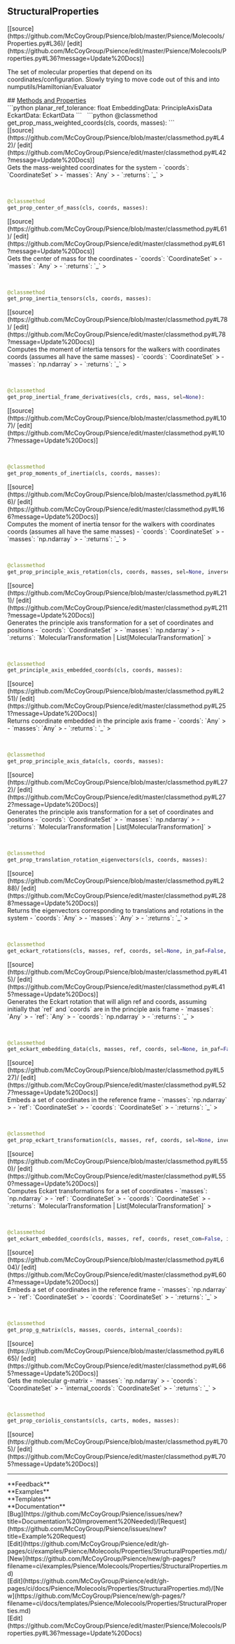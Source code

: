 ## <a id="Psience.Molecools.Properties.StructuralProperties">StructuralProperties</a> 

<div class="docs-source-link" markdown="1">
[[source](https://github.com/McCoyGroup/Psience/blob/master/Psience/Molecools/Properties.py#L36)/
[edit](https://github.com/McCoyGroup/Psience/edit/master/Psience/Molecools/Properties.py#L36?message=Update%20Docs)]
</div>

The set of molecular properties that depend on its coordinates/configuration.
Slowly trying to move code out of this and into numputils/Hamiltonian/Evaluator







<div class="collapsible-section">
 <div class="collapsible-section collapsible-section-header" markdown="1">
## <a class="collapse-link" data-toggle="collapse" href="#methods" markdown="1"> Methods and Properties</a> <a class="float-right" data-toggle="collapse" href="#methods"><i class="fa fa-chevron-down"></i></a>
 </div>
 <div class="collapsible-section collapsible-section-body collapse show" id="methods" markdown="1">
 ```python
planar_ref_tolerance: float
EmbeddingData: PrincipleAxisData
EckartData: EckartData
```
<a id="Psience.Molecools.Properties.StructuralProperties.get_prop_mass_weighted_coords" class="docs-object-method">&nbsp;</a> 
```python
@classmethod
get_prop_mass_weighted_coords(cls, coords, masses): 
```
<div class="docs-source-link" markdown="1">
[[source](https://github.com/McCoyGroup/Psience/blob/master/classmethod.py#L42)/
[edit](https://github.com/McCoyGroup/Psience/edit/master/classmethod.py#L42?message=Update%20Docs)]
</div>
Gets the mass-weighted coordinates for the system
  - `coords`: `CoordinateSet`
    > 
  - `masses`: `Any`
    > 
  - `:returns`: `_`
    >


<a id="Psience.Molecools.Properties.StructuralProperties.get_prop_center_of_mass" class="docs-object-method">&nbsp;</a> 
```python
@classmethod
get_prop_center_of_mass(cls, coords, masses): 
```
<div class="docs-source-link" markdown="1">
[[source](https://github.com/McCoyGroup/Psience/blob/master/classmethod.py#L61)/
[edit](https://github.com/McCoyGroup/Psience/edit/master/classmethod.py#L61?message=Update%20Docs)]
</div>
Gets the center of mass for the coordinates
  - `coords`: `CoordinateSet`
    > 
  - `masses`: `Any`
    > 
  - `:returns`: `_`
    >


<a id="Psience.Molecools.Properties.StructuralProperties.get_prop_inertia_tensors" class="docs-object-method">&nbsp;</a> 
```python
@classmethod
get_prop_inertia_tensors(cls, coords, masses): 
```
<div class="docs-source-link" markdown="1">
[[source](https://github.com/McCoyGroup/Psience/blob/master/classmethod.py#L78)/
[edit](https://github.com/McCoyGroup/Psience/edit/master/classmethod.py#L78?message=Update%20Docs)]
</div>
Computes the moment of intertia tensors for the walkers with coordinates coords (assumes all have the same masses)
  - `coords`: `CoordinateSet`
    > 
  - `masses`: `np.ndarray`
    > 
  - `:returns`: `_`
    >


<a id="Psience.Molecools.Properties.StructuralProperties.get_prop_inertial_frame_derivatives" class="docs-object-method">&nbsp;</a> 
```python
@classmethod
get_prop_inertial_frame_derivatives(cls, crds, mass, sel=None): 
```
<div class="docs-source-link" markdown="1">
[[source](https://github.com/McCoyGroup/Psience/blob/master/classmethod.py#L107)/
[edit](https://github.com/McCoyGroup/Psience/edit/master/classmethod.py#L107?message=Update%20Docs)]
</div>


<a id="Psience.Molecools.Properties.StructuralProperties.get_prop_moments_of_inertia" class="docs-object-method">&nbsp;</a> 
```python
@classmethod
get_prop_moments_of_inertia(cls, coords, masses): 
```
<div class="docs-source-link" markdown="1">
[[source](https://github.com/McCoyGroup/Psience/blob/master/classmethod.py#L166)/
[edit](https://github.com/McCoyGroup/Psience/edit/master/classmethod.py#L166?message=Update%20Docs)]
</div>
Computes the moment of inertia tensor for the walkers with coordinates coords (assumes all have the same masses)
  - `coords`: `CoordinateSet`
    > 
  - `masses`: `np.ndarray`
    > 
  - `:returns`: `_`
    >


<a id="Psience.Molecools.Properties.StructuralProperties.get_prop_principle_axis_rotation" class="docs-object-method">&nbsp;</a> 
```python
@classmethod
get_prop_principle_axis_rotation(cls, coords, masses, sel=None, inverse=False): 
```
<div class="docs-source-link" markdown="1">
[[source](https://github.com/McCoyGroup/Psience/blob/master/classmethod.py#L211)/
[edit](https://github.com/McCoyGroup/Psience/edit/master/classmethod.py#L211?message=Update%20Docs)]
</div>
Generates the principle axis transformation for a set of coordinates and positions
  - `coords`: `CoordinateSet`
    > 
  - `masses`: `np.ndarray`
    > 
  - `:returns`: `MolecularTransformation | List[MolecularTransformation]`
    >


<a id="Psience.Molecools.Properties.StructuralProperties.get_principle_axis_embedded_coords" class="docs-object-method">&nbsp;</a> 
```python
@classmethod
get_principle_axis_embedded_coords(cls, coords, masses): 
```
<div class="docs-source-link" markdown="1">
[[source](https://github.com/McCoyGroup/Psience/blob/master/classmethod.py#L251)/
[edit](https://github.com/McCoyGroup/Psience/edit/master/classmethod.py#L251?message=Update%20Docs)]
</div>
Returns coordinate embedded in the principle axis frame
  - `coords`: `Any`
    > 
  - `masses`: `Any`
    > 
  - `:returns`: `_`
    >


<a id="Psience.Molecools.Properties.StructuralProperties.get_prop_principle_axis_data" class="docs-object-method">&nbsp;</a> 
```python
@classmethod
get_prop_principle_axis_data(cls, coords, masses): 
```
<div class="docs-source-link" markdown="1">
[[source](https://github.com/McCoyGroup/Psience/blob/master/classmethod.py#L272)/
[edit](https://github.com/McCoyGroup/Psience/edit/master/classmethod.py#L272?message=Update%20Docs)]
</div>
Generates the principle axis transformation for a set of coordinates and positions
  - `coords`: `CoordinateSet`
    > 
  - `masses`: `np.ndarray`
    > 
  - `:returns`: `MolecularTransformation | List[MolecularTransformation]`
    >


<a id="Psience.Molecools.Properties.StructuralProperties.get_prop_translation_rotation_eigenvectors" class="docs-object-method">&nbsp;</a> 
```python
@classmethod
get_prop_translation_rotation_eigenvectors(cls, coords, masses): 
```
<div class="docs-source-link" markdown="1">
[[source](https://github.com/McCoyGroup/Psience/blob/master/classmethod.py#L288)/
[edit](https://github.com/McCoyGroup/Psience/edit/master/classmethod.py#L288?message=Update%20Docs)]
</div>
Returns the eigenvectors corresponding to translations and rotations
in the system
  - `coords`: `Any`
    > 
  - `masses`: `Any`
    > 
  - `:returns`: `_`
    >


<a id="Psience.Molecools.Properties.StructuralProperties.get_eckart_rotations" class="docs-object-method">&nbsp;</a> 
```python
@classmethod
get_eckart_rotations(cls, masses, ref, coords, sel=None, in_paf=False, planar_ref_tolerance=None, proper_rotation=False): 
```
<div class="docs-source-link" markdown="1">
[[source](https://github.com/McCoyGroup/Psience/blob/master/classmethod.py#L415)/
[edit](https://github.com/McCoyGroup/Psience/edit/master/classmethod.py#L415?message=Update%20Docs)]
</div>
Generates the Eckart rotation that will align ref and coords, assuming initially that `ref` and `coords` are
in the principle axis frame
  - `masses`: `Any`
    > 
  - `ref`: `Any`
    > 
  - `coords`: `np.ndarray`
    > 
  - `:returns`: `_`
    >


<a id="Psience.Molecools.Properties.StructuralProperties.get_eckart_embedding_data" class="docs-object-method">&nbsp;</a> 
```python
@classmethod
get_eckart_embedding_data(cls, masses, ref, coords, sel=None, in_paf=False, planar_ref_tolerance=None, proper_rotation=False): 
```
<div class="docs-source-link" markdown="1">
[[source](https://github.com/McCoyGroup/Psience/blob/master/classmethod.py#L527)/
[edit](https://github.com/McCoyGroup/Psience/edit/master/classmethod.py#L527?message=Update%20Docs)]
</div>
Embeds a set of coordinates in the reference frame
  - `masses`: `np.ndarray`
    > 
  - `ref`: `CoordinateSet`
    > 
  - `coords`: `CoordinateSet`
    > 
  - `:returns`: `_`
    >


<a id="Psience.Molecools.Properties.StructuralProperties.get_prop_eckart_transformation" class="docs-object-method">&nbsp;</a> 
```python
@classmethod
get_prop_eckart_transformation(cls, masses, ref, coords, sel=None, inverse=False, reset_com=False, planar_ref_tolerance=None, proper_rotation=False): 
```
<div class="docs-source-link" markdown="1">
[[source](https://github.com/McCoyGroup/Psience/blob/master/classmethod.py#L550)/
[edit](https://github.com/McCoyGroup/Psience/edit/master/classmethod.py#L550?message=Update%20Docs)]
</div>
Computes Eckart transformations for a set of coordinates
  - `masses`: `np.ndarray`
    > 
  - `ref`: `CoordinateSet`
    > 
  - `coords`: `CoordinateSet`
    > 
  - `:returns`: `MolecularTransformation | List[MolecularTransformation]`
    >


<a id="Psience.Molecools.Properties.StructuralProperties.get_eckart_embedded_coords" class="docs-object-method">&nbsp;</a> 
```python
@classmethod
get_eckart_embedded_coords(cls, masses, ref, coords, reset_com=False, in_paf=False, sel=None, planar_ref_tolerance=None, proper_rotation=False): 
```
<div class="docs-source-link" markdown="1">
[[source](https://github.com/McCoyGroup/Psience/blob/master/classmethod.py#L604)/
[edit](https://github.com/McCoyGroup/Psience/edit/master/classmethod.py#L604?message=Update%20Docs)]
</div>
Embeds a set of coordinates in the reference frame
  - `masses`: `np.ndarray`
    > 
  - `ref`: `CoordinateSet`
    > 
  - `coords`: `CoordinateSet`
    > 
  - `:returns`: `_`
    >


<a id="Psience.Molecools.Properties.StructuralProperties.get_prop_g_matrix" class="docs-object-method">&nbsp;</a> 
```python
@classmethod
get_prop_g_matrix(cls, masses, coords, internal_coords): 
```
<div class="docs-source-link" markdown="1">
[[source](https://github.com/McCoyGroup/Psience/blob/master/classmethod.py#L665)/
[edit](https://github.com/McCoyGroup/Psience/edit/master/classmethod.py#L665?message=Update%20Docs)]
</div>
Gets the molecular g-matrix
  - `masses`: `np.ndarray`
    > 
  - `coords`: `CoordinateSet`
    > 
  - `internal_coords`: `CoordinateSet`
    > 
  - `:returns`: `_`
    >


<a id="Psience.Molecools.Properties.StructuralProperties.get_prop_coriolis_constants" class="docs-object-method">&nbsp;</a> 
```python
@classmethod
get_prop_coriolis_constants(cls, carts, modes, masses): 
```
<div class="docs-source-link" markdown="1">
[[source](https://github.com/McCoyGroup/Psience/blob/master/classmethod.py#L705)/
[edit](https://github.com/McCoyGroup/Psience/edit/master/classmethod.py#L705?message=Update%20Docs)]
</div>
 </div>
</div>












---


<div markdown="1" class="text-secondary">
<div class="container">
  <div class="row">
   <div class="col" markdown="1">
**Feedback**   
</div>
   <div class="col" markdown="1">
**Examples**   
</div>
   <div class="col" markdown="1">
**Templates**   
</div>
   <div class="col" markdown="1">
**Documentation**   
</div>
   <div class="col" markdown="1">
   
</div>
   <div class="col" markdown="1">
   
</div>
   <div class="col" markdown="1">
   
</div>
</div>
  <div class="row">
   <div class="col" markdown="1">
[Bug](https://github.com/McCoyGroup/Psience/issues/new?title=Documentation%20Improvement%20Needed)/[Request](https://github.com/McCoyGroup/Psience/issues/new?title=Example%20Request)   
</div>
   <div class="col" markdown="1">
[Edit](https://github.com/McCoyGroup/Psience/edit/gh-pages/ci/examples/Psience/Molecools/Properties/StructuralProperties.md)/[New](https://github.com/McCoyGroup/Psience/new/gh-pages/?filename=ci/examples/Psience/Molecools/Properties/StructuralProperties.md)   
</div>
   <div class="col" markdown="1">
[Edit](https://github.com/McCoyGroup/Psience/edit/gh-pages/ci/docs/Psience/Molecools/Properties/StructuralProperties.md)/[New](https://github.com/McCoyGroup/Psience/new/gh-pages/?filename=ci/docs/templates/Psience/Molecools/Properties/StructuralProperties.md)   
</div>
   <div class="col" markdown="1">
[Edit](https://github.com/McCoyGroup/Psience/edit/master/Psience/Molecools/Properties.py#L36?message=Update%20Docs)   
</div>
   <div class="col" markdown="1">
   
</div>
   <div class="col" markdown="1">
   
</div>
   <div class="col" markdown="1">
   
</div>
</div>
</div>
</div>